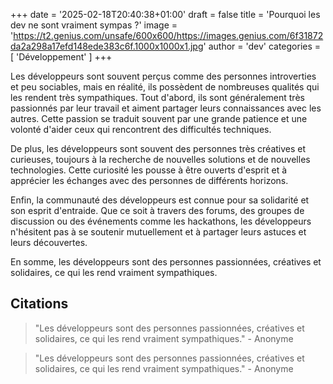 +++
date = '2025-02-18T20:40:38+01:00'
draft = false
title = 'Pourquoi les dev ne sont vraiment sympas ?'
image = 'https://t2.genius.com/unsafe/600x600/https://images.genius.com/6f31872da2a298a17efd148ede383c6f.1000x1000x1.jpg'
author = 'dev'
categories = [ 'Développement' ]
+++


Les développeurs sont souvent perçus comme des personnes introverties et peu sociables, mais en réalité, ils possèdent de nombreuses qualités qui les rendent très sympathiques. Tout d'abord, ils sont généralement très passionnés par leur travail et aiment partager leurs connaissances avec les autres. Cette passion se traduit souvent par une grande patience et une volonté d'aider ceux qui rencontrent des difficultés techniques.
<!--more-->

De plus, les développeurs sont souvent des personnes très créatives et curieuses, toujours à la recherche de nouvelles solutions et de nouvelles technologies. Cette curiosité les pousse à être ouverts d'esprit et à apprécier les échanges avec des personnes de différents horizons.

Enfin, la communauté des développeurs est connue pour sa solidarité et son esprit d'entraide. Que ce soit à travers des forums, des groupes de discussion ou des événements comme les hackathons, les développeurs n'hésitent pas à se soutenir mutuellement et à partager leurs astuces et leurs découvertes.

En somme, les développeurs sont des personnes passionnées, créatives et solidaires, ce qui les rend vraiment sympathiques.

## Citations

> "Les développeurs sont des personnes passionnées, créatives et solidaires, ce qui les rend vraiment sympathiques." - Anonyme

> "Les développeurs sont des personnes passionnées, créatives et solidaires, ce qui les rend vraiment sympathiques." - Anonyme
